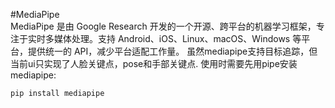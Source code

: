 #MediaPipe   
MediaPipe 是由 Google Research 开发的一个开源、跨平台的机器学习框架，专注于实时多媒体处理。支持 Android、iOS、Linux、macOS、Windows 等平台，提供统一的 API，减少平台适配工作量。
虽然mediapipe支持目标追踪，但当前ui只实现了人脸关键点，pose和手部关键点.
使用时需要先用pipe安装mediapipe:
```bash
pip install mediapipe
```